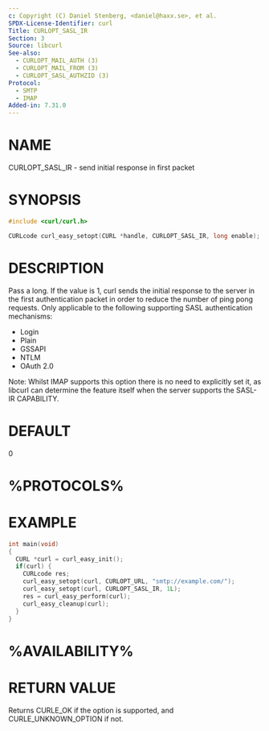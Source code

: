 ```yaml
---
c: Copyright (C) Daniel Stenberg, <daniel@haxx.se>, et al.
SPDX-License-Identifier: curl
Title: CURLOPT_SASL_IR
Section: 3
Source: libcurl
See-also:
  - CURLOPT_MAIL_AUTH (3)
  - CURLOPT_MAIL_FROM (3)
  - CURLOPT_SASL_AUTHZID (3)
Protocol:
  - SMTP
  - IMAP
Added-in: 7.31.0
---
```


# NAME

CURLOPT_SASL_IR - send initial response in first packet

# SYNOPSIS

~~~c
#include <curl/curl.h>

CURLcode curl_easy_setopt(CURL *handle, CURLOPT_SASL_IR, long enable);
~~~

# DESCRIPTION

Pass a long. If the value is 1, curl sends the initial response to the server
in the first authentication packet in order to reduce the number of ping pong
requests. Only applicable to the following supporting SASL authentication
mechanisms:

* Login
* Plain
* GSSAPI
* NTLM
* OAuth 2.0

Note: Whilst IMAP supports this option there is no need to explicitly set it,
as libcurl can determine the feature itself when the server supports the
SASL-IR CAPABILITY.

# DEFAULT

0

# %PROTOCOLS%

# EXAMPLE

~~~c
int main(void)
{
  CURL *curl = curl_easy_init();
  if(curl) {
    CURLcode res;
    curl_easy_setopt(curl, CURLOPT_URL, "smtp://example.com/");
    curl_easy_setopt(curl, CURLOPT_SASL_IR, 1L);
    res = curl_easy_perform(curl);
    curl_easy_cleanup(curl);
  }
}
~~~

# %AVAILABILITY%

# RETURN VALUE

Returns CURLE_OK if the option is supported, and CURLE_UNKNOWN_OPTION if not.
